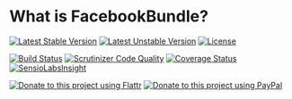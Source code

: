 What is FacebookBundle?
=======================
[![Latest Stable Version](https://poser.pugx.org/core23/facebook-bundle/v/stable)](https://packagist.org/packages/core23/facebook-bundle)
[![Latest Unstable Version](https://poser.pugx.org/core23/facebook-bundle/v/unstable)](https://packagist.org/packages/core23/facebook-bundle)
[![License](https://poser.pugx.org/core23/facebook-bundle/license)](https://packagist.org/packages/core23/facebook-bundle)

[![Build Status](https://travis-ci.org/core23/FacebookBundle.svg)](https://travis-ci.org/core23/FacebookBundle)
[![Scrutinizer Code Quality](https://scrutinizer-ci.com/g/core23/FacebookBundle/badges/quality-score.png?b=master)](https://scrutinizer-ci.com/g/core23/FacebookBundle)
[![Coverage Status](https://coveralls.io/repos/core23/FacebookBundle/badge.svg)](https://coveralls.io/r/core23/FacebookBundle)
[![SensioLabsInsight](https://insight.sensiolabs.com/projects/21ec2481-bd6b-4bef-ac92-f2f37a735e43/mini.png)](https://insight.sensiolabs.com/projects/21ec2481-bd6b-4bef-ac92-f2f37a735e43)

[![Donate to this project using Flattr](https://img.shields.io/badge/flattr-donate-yellow.svg)](https://flattr.com/profile/core23)
[![Donate to this project using PayPal](https://img.shields.io/badge/paypal-donate-yellow.svg)](https://paypal.me/gripp)
